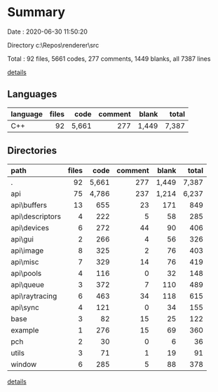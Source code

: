 # Summary

Date : 2020-06-30 11:50:20

Directory c:\Repos\renderer\src

Total : 92 files,  5661 codes, 277 comments, 1449 blanks, all 7387 lines

[details](details.md)

## Languages
| language | files | code | comment | blank | total |
| :--- | ---: | ---: | ---: | ---: | ---: |
| C++ | 92 | 5,661 | 277 | 1,449 | 7,387 |

## Directories
| path | files | code | comment | blank | total |
| :--- | ---: | ---: | ---: | ---: | ---: |
| . | 92 | 5,661 | 277 | 1,449 | 7,387 |
| api | 75 | 4,786 | 237 | 1,214 | 6,237 |
| api\buffers | 13 | 655 | 23 | 171 | 849 |
| api\descriptors | 4 | 222 | 5 | 58 | 285 |
| api\devices | 6 | 272 | 44 | 90 | 406 |
| api\gui | 2 | 266 | 4 | 56 | 326 |
| api\image | 8 | 325 | 2 | 76 | 403 |
| api\misc | 7 | 329 | 14 | 76 | 419 |
| api\pools | 4 | 116 | 0 | 32 | 148 |
| api\queue | 3 | 372 | 7 | 110 | 489 |
| api\raytracing | 6 | 463 | 34 | 118 | 615 |
| api\sync | 4 | 121 | 0 | 34 | 155 |
| base | 3 | 82 | 15 | 25 | 122 |
| example | 1 | 276 | 15 | 69 | 360 |
| pch | 2 | 30 | 0 | 6 | 36 |
| utils | 3 | 71 | 1 | 19 | 91 |
| window | 6 | 285 | 5 | 88 | 378 |

[details](details.md)